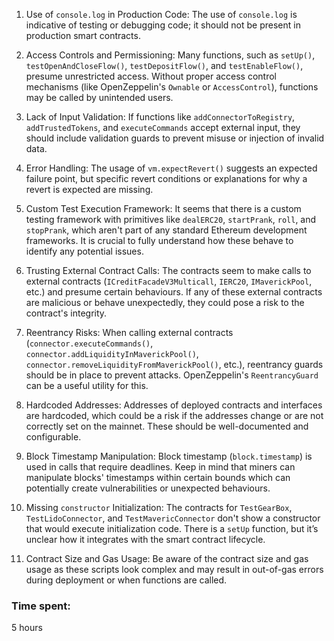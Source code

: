 1. Use of `console.log` in Production Code: The use of `console.log` is indicative of testing or debugging code; it should not be present in production smart contracts.

2. Access Controls and Permissioning: Many functions, such as `setUp()`, `testOpenAndCloseFlow()`, `testDepositFlow()`, and `testEnableFlow()`, presume unrestricted access. Without proper access control mechanisms (like OpenZeppelin's `Ownable` or `AccessControl`), functions may be called by unintended users.

3. Lack of Input Validation: If functions like `addConnectorToRegistry`, `addTrustedTokens`, and `executeCommands` accept external input, they should include validation guards to prevent misuse or injection of invalid data.

4. Error Handling: The usage of `vm.expectRevert()` suggests an expected failure point, but specific revert conditions or explanations for why a revert is expected are missing.

5. Custom Test Execution Framework: It seems that there is a custom testing framework with primitives like `dealERC20`, `startPrank`, `roll`, and `stopPrank`, which aren't part of any standard Ethereum development frameworks. It is crucial to fully understand how these behave to identify any potential issues.

6. Trusting External Contract Calls: The contracts seem to make calls to external contracts (`ICreditFacadeV3Multicall`, `IERC20`, `IMaverickPool`, etc.) and presume certain behaviours. If any of these external contracts are malicious or behave unexpectedly, they could pose a risk to the contract's integrity.

7. Reentrancy Risks: When calling external contracts (`connector.executeCommands()`, `connector.addLiquidityInMaverickPool()`, `connector.removeLiquidityFromMaverickPool()`, etc.), reentrancy guards should be in place to prevent attacks. OpenZeppelin's `ReentrancyGuard` can be a useful utility for this.

8. Hardcoded Addresses: Addresses of deployed contracts and interfaces are hardcoded, which could be a risk if the addresses change or are not correctly set on the mainnet. These should be well-documented and configurable.

9. Block Timestamp Manipulation: Block timestamp (`block.timestamp`) is used in calls that require deadlines. Keep in mind that miners can manipulate blocks' timestamps within certain bounds which can potentially create vulnerabilities or unexpected behaviours.

10. Missing `constructor` Initialization: The contracts for `TestGearBox`, `TestLidoConnector`, and `TestMavericConnector` don't show a constructor that would execute initialization code. There is a `setUp` function, but it’s unclear how it integrates with the smart contract lifecycle.

11. Contract Size and Gas Usage: Be aware of the contract size and gas usage as these scripts look complex and may result in out-of-gas errors during deployment or when functions are called.

### Time spent:
5 hours